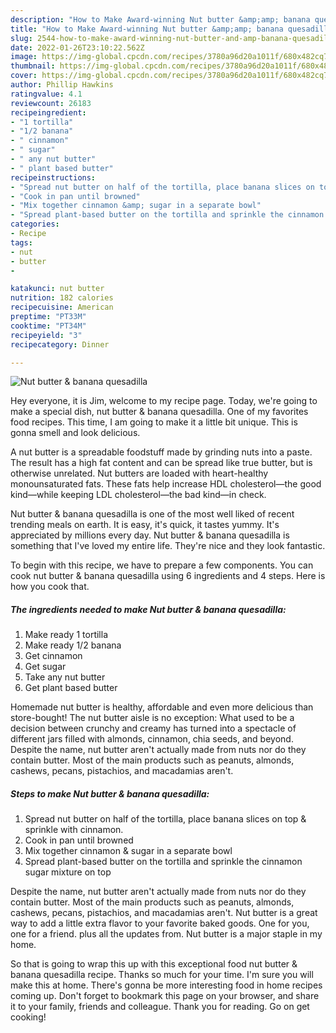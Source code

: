 ```yaml
---
description: "How to Make Award-winning Nut butter &amp;amp; banana quesadilla"
title: "How to Make Award-winning Nut butter &amp;amp; banana quesadilla"
slug: 2544-how-to-make-award-winning-nut-butter-and-amp-banana-quesadilla
date: 2022-01-26T23:10:22.562Z
image: https://img-global.cpcdn.com/recipes/3780a96d20a1011f/680x482cq70/nut-butter-banana-quesadilla-recipe-main-photo.jpg
thumbnail: https://img-global.cpcdn.com/recipes/3780a96d20a1011f/680x482cq70/nut-butter-banana-quesadilla-recipe-main-photo.jpg
cover: https://img-global.cpcdn.com/recipes/3780a96d20a1011f/680x482cq70/nut-butter-banana-quesadilla-recipe-main-photo.jpg
author: Phillip Hawkins
ratingvalue: 4.1
reviewcount: 26183
recipeingredient:
- "1 tortilla"
- "1/2 banana"
- " cinnamon"
- " sugar"
- " any nut butter"
- " plant based butter"
recipeinstructions:
- "Spread nut butter on half of the tortilla, place banana slices on top &amp; sprinkle with cinnamon."
- "Cook in pan until browned"
- "Mix together cinnamon &amp; sugar in a separate bowl"
- "Spread plant-based butter on the tortilla and sprinkle the cinnamon sugar mixture on top"
categories:
- Recipe
tags:
- nut
- butter
- 

katakunci: nut butter  
nutrition: 182 calories
recipecuisine: American
preptime: "PT33M"
cooktime: "PT34M"
recipeyield: "3"
recipecategory: Dinner

---
```



![Nut butter &amp; banana quesadilla](https://img-global.cpcdn.com/recipes/3780a96d20a1011f/680x482cq70/nut-butter-banana-quesadilla-recipe-main-photo.jpg)

Hey everyone, it is Jim, welcome to my recipe page. Today, we're going to make a special dish, nut butter &amp; banana quesadilla. One of my favorites food recipes. This time, I am going to make it a little bit unique. This is gonna smell and look delicious.

A nut butter is a spreadable foodstuff made by grinding nuts into a paste. The result has a high fat content and can be spread like true butter, but is otherwise unrelated. Nut butters are loaded with heart-healthy monounsaturated fats. These fats help increase HDL cholesterol—the good kind—while keeping LDL cholesterol—the bad kind—in check.

Nut butter &amp; banana quesadilla is one of the most well liked of recent trending meals on earth. It is easy, it's quick, it tastes yummy. It's appreciated by millions every day. Nut butter &amp; banana quesadilla is something that I've loved my entire life. They're nice and they look fantastic.


To begin with this recipe, we have to prepare a few components. You can cook nut butter &amp; banana quesadilla using 6 ingredients and 4 steps. Here is how you cook that.

<!--inarticleads1-->

##### The ingredients needed to make Nut butter &amp; banana quesadilla:

1. Make ready 1 tortilla
1. Make ready 1/2 banana
1. Get  cinnamon
1. Get  sugar
1. Take  any nut butter
1. Get  plant based butter


Homemade nut butter is healthy, affordable and even more delicious than store-bought! The nut butter aisle is no exception: What used to be a decision between crunchy and creamy has turned into a spectacle of different jars filled with almonds, cinnamon, chia seeds, and beyond. Despite the name, nut butter aren&#39;t actually made from nuts nor do they contain butter. Most of the main products such as peanuts, almonds, cashews, pecans, pistachios, and macadamias aren&#39;t. 

<!--inarticleads2-->

##### Steps to make Nut butter &amp; banana quesadilla:

1. Spread nut butter on half of the tortilla, place banana slices on top &amp; sprinkle with cinnamon.
1. Cook in pan until browned
1. Mix together cinnamon &amp; sugar in a separate bowl
1. Spread plant-based butter on the tortilla and sprinkle the cinnamon sugar mixture on top


Despite the name, nut butter aren&#39;t actually made from nuts nor do they contain butter. Most of the main products such as peanuts, almonds, cashews, pecans, pistachios, and macadamias aren&#39;t. Nut butter is a great way to add a little extra flavor to your favorite baked goods. One for you, one for a friend. plus all the updates from. Nut butter is a major staple in my home. 

So that is going to wrap this up with this exceptional food nut butter &amp; banana quesadilla recipe. Thanks so much for your time. I'm sure you will make this at home. There's gonna be more interesting food in home recipes coming up. Don't forget to bookmark this page on your browser, and share it to your family, friends and colleague. Thank you for reading. Go on get cooking!
